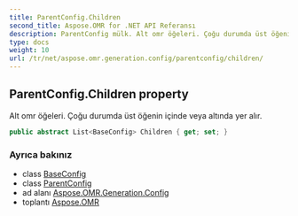```yaml
---
title: ParentConfig.Children
second_title: Aspose.OMR for .NET API Referansı
description: ParentConfig mülk. Alt omr öğeleri. Çoğu durumda üst öğenin içinde veya altında yer alır.
type: docs
weight: 10
url: /tr/net/aspose.omr.generation.config/parentconfig/children/
---
```

## ParentConfig.Children property

Alt omr öğeleri. Çoğu durumda üst öğenin içinde veya altında yer alır.

```csharp
public abstract List<BaseConfig> Children { get; set; }
```

### Ayrıca bakınız

* class [BaseConfig](../../baseconfig/)
* class [ParentConfig](../)
* ad alanı [Aspose.OMR.Generation.Config](../../parentconfig/)
* toplantı [Aspose.OMR](../../../)


